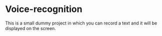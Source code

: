 # Voice-recognition

This is a small dummy project in which you can record a text and it will be displayed on the screen.
